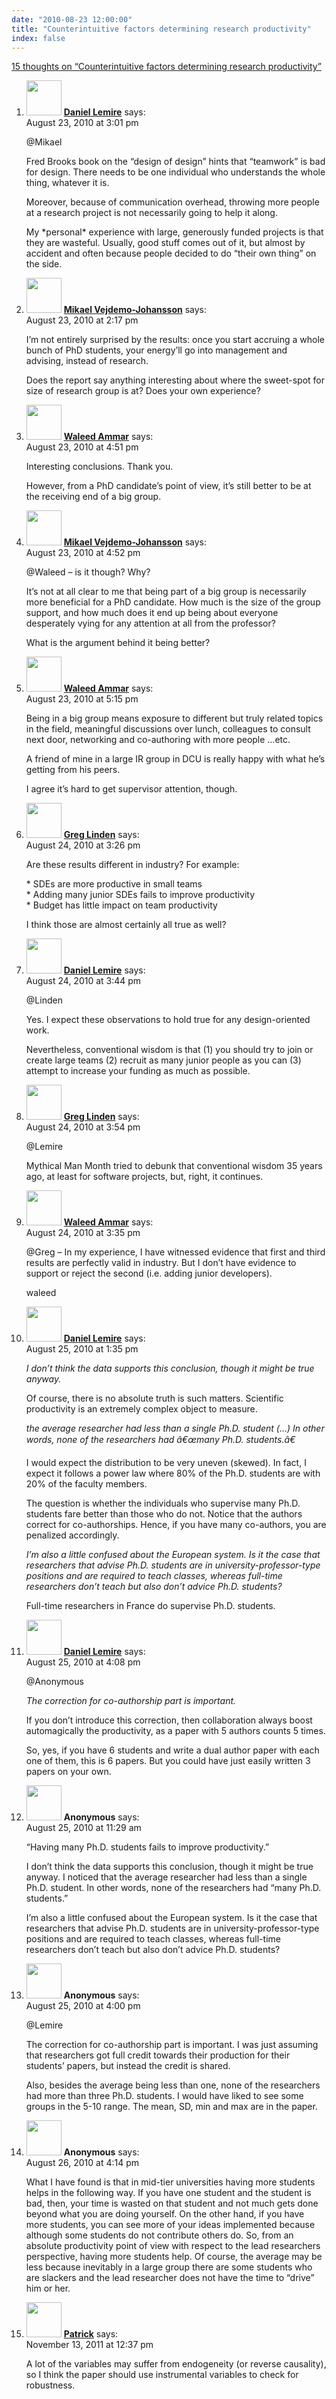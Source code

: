 ```yaml
---
date: "2010-08-23 12:00:00"
title: "Counterintuitive factors determining research productivity"
index: false
---
```


[15 thoughts on &ldquo;Counterintuitive factors determining research productivity&rdquo;](/lemire/blog/2010/08-23-counterintuitive-factors-determining-research-productivity)

<ol class="comment-list">
<li id="comment-53764" class="comment even thread-even depth-1">
<div class="comment-author vcard">
<img alt src="https://secure.gravatar.com/avatar/4b736113aa1557b9a110b5123d81d5f6?s=56&#038;d=mm&#038;r=g" srcset="https://secure.gravatar.com/avatar/4b736113aa1557b9a110b5123d81d5f6?s=112&#038;d=mm&#038;r=g 2x" class="avatar avatar-56 photo" height="56" width="56" decoding="async" /> <b class="fn"><a href="https://lemire.me/blog/" class="url" rel="ugc">Daniel Lemire</a></b> <span class="says">says:</span> </div>
<div class="comment-metadata"><time datetime="2010-08-23T15:01:31+00:00">August 23, 2010 at 3:01 pm</time></a> </div>
<div class="comment-content">
<p>@Mikael </p>
<p>Fred Brooks book on the &ldquo;design of design&rdquo; hints that &ldquo;teamwork&rdquo; is bad for design. There needs to be one individual who understands the whole thing, whatever it is.</p>
<p>Moreover, because of communication overhead, throwing more people at a research project is not necessarily going to help it along.</p>
<p>My *personal* experience with large, generously funded projects is that they are wasteful. Usually, good stuff comes out of it, but almost by accident and often because people decided to do &ldquo;their own thing&rdquo; on the side.</p>
</div>
</li>
<li id="comment-53763" class="comment odd alt thread-odd thread-alt depth-1">
<div class="comment-author vcard">
<img alt src="https://secure.gravatar.com/avatar/7023344d812302a993986ecf280aac48?s=56&#038;d=mm&#038;r=g" srcset="https://secure.gravatar.com/avatar/7023344d812302a993986ecf280aac48?s=112&#038;d=mm&#038;r=g 2x" class="avatar avatar-56 photo" height="56" width="56" decoding="async" /> <b class="fn"><a href="http://blog.mikael.johanssons.org" class="url" rel="ugc external nofollow">Mikael Vejdemo-Johansson</a></b> <span class="says">says:</span> </div>
<div class="comment-metadata"><time datetime="2010-08-23T14:17:25+00:00">August 23, 2010 at 2:17 pm</time></a> </div>
<div class="comment-content">
<p>I&rsquo;m not entirely surprised by the results: once you start accruing a whole bunch of PhD students, your energy&rsquo;ll go into management and advising, instead of research.</p>
<p>Does the report say anything interesting about where the sweet-spot for size of research group is at? Does your own experience?</p>
</div>
</li>
<li id="comment-53765" class="comment even thread-even depth-1">
<div class="comment-author vcard">
<img alt src="https://secure.gravatar.com/avatar/c69e4787fecb392a49254f41aa558732?s=56&#038;d=mm&#038;r=g" srcset="https://secure.gravatar.com/avatar/c69e4787fecb392a49254f41aa558732?s=112&#038;d=mm&#038;r=g 2x" class="avatar avatar-56 photo" height="56" width="56" loading="lazy" decoding="async" /> <b class="fn"><a href="https://rndsketch.blogspot.com/" class="url" rel="ugc external nofollow">Waleed Ammar</a></b> <span class="says">says:</span> </div>
<div class="comment-metadata"><time datetime="2010-08-23T16:51:05+00:00">August 23, 2010 at 4:51 pm</time></a> </div>
<div class="comment-content">
<p>Interesting conclusions. Thank you.</p>
<p>However, from a PhD candidate&rsquo;s point of view, it&rsquo;s still better to be at the receiving end of a big group.</p>
</div>
</li>
<li id="comment-53766" class="comment odd alt thread-odd thread-alt depth-1">
<div class="comment-author vcard">
<img alt src="https://secure.gravatar.com/avatar/7023344d812302a993986ecf280aac48?s=56&#038;d=mm&#038;r=g" srcset="https://secure.gravatar.com/avatar/7023344d812302a993986ecf280aac48?s=112&#038;d=mm&#038;r=g 2x" class="avatar avatar-56 photo" height="56" width="56" loading="lazy" decoding="async" /> <b class="fn"><a href="http://blog.mikael.johanssons.org" class="url" rel="ugc external nofollow">Mikael Vejdemo-Johansson</a></b> <span class="says">says:</span> </div>
<div class="comment-metadata"><time datetime="2010-08-23T16:52:59+00:00">August 23, 2010 at 4:52 pm</time></a> </div>
<div class="comment-content">
<p>@Waleed &#8211; is it though? Why?</p>
<p>It&rsquo;s not at all clear to me that being part of a big group is necessarily more beneficial for a PhD candidate. How much is the size of the group support, and how much does it end up being about everyone desperately vying for any attention at all from the professor?</p>
<p>What is the argument behind it being better?</p>
</div>
</li>
<li id="comment-53767" class="comment even thread-even depth-1">
<div class="comment-author vcard">
<img alt src="https://secure.gravatar.com/avatar/c69e4787fecb392a49254f41aa558732?s=56&#038;d=mm&#038;r=g" srcset="https://secure.gravatar.com/avatar/c69e4787fecb392a49254f41aa558732?s=112&#038;d=mm&#038;r=g 2x" class="avatar avatar-56 photo" height="56" width="56" loading="lazy" decoding="async" /> <b class="fn"><a href="https://rndsketch.blogspot.com/" class="url" rel="ugc external nofollow">Waleed Ammar</a></b> <span class="says">says:</span> </div>
<div class="comment-metadata"><time datetime="2010-08-23T17:15:22+00:00">August 23, 2010 at 5:15 pm</time></a> </div>
<div class="comment-content">
<p>Being in a big group means exposure to different but truly related topics in the field, meaningful discussions over lunch, colleagues to consult next door, networking and co-authoring with more people &#8230;etc. </p>
<p>A friend of mine in a large IR group in DCU is really happy with what he&rsquo;s getting from his peers. </p>
<p>I agree it&rsquo;s hard to get supervisor attention, though.</p>
</div>
</li>
<li id="comment-53768" class="comment odd alt thread-odd thread-alt depth-1">
<div class="comment-author vcard">
<img alt src="https://secure.gravatar.com/avatar/f9066aabfbe4756a4b22f401c7fcf5e8?s=56&#038;d=mm&#038;r=g" srcset="https://secure.gravatar.com/avatar/f9066aabfbe4756a4b22f401c7fcf5e8?s=112&#038;d=mm&#038;r=g 2x" class="avatar avatar-56 photo" height="56" width="56" loading="lazy" decoding="async" /> <b class="fn"><a href="https://glinden.blogspot.com/" class="url" rel="ugc external nofollow">Greg Linden</a></b> <span class="says">says:</span> </div>
<div class="comment-metadata"><time datetime="2010-08-24T15:26:57+00:00">August 24, 2010 at 3:26 pm</time></a> </div>
<div class="comment-content">
<p>Are these results different in industry? For example:</p>
<p>* SDEs are more productive in small teams<br/>
* Adding many junior SDEs fails to improve productivity<br/>
* Budget has little impact on team productivity</p>
<p>I think those are almost certainly all true as well?</p>
</div>
</li>
<li id="comment-53770" class="comment byuser comment-author-lemire bypostauthor even thread-even depth-1">
<div class="comment-author vcard">
<img alt src="https://secure.gravatar.com/avatar/2ca999bef9535950f5b84281a4dab006?s=56&#038;d=mm&#038;r=g" srcset="https://secure.gravatar.com/avatar/2ca999bef9535950f5b84281a4dab006?s=112&#038;d=mm&#038;r=g 2x" class="avatar avatar-56 photo" height="56" width="56" loading="lazy" decoding="async" /> <b class="fn"><a href="https://lemire.me/blog/" class="url" rel="ugc">Daniel Lemire</a></b> <span class="says">says:</span> </div>
<div class="comment-metadata"><time datetime="2010-08-24T15:44:56+00:00">August 24, 2010 at 3:44 pm</time></a> </div>
<div class="comment-content">
<p>@Linden</p>
<p>Yes. I expect these observations to hold true for any design-oriented work.</p>
<p>Nevertheless, conventional wisdom is that (1) you should try to join or create large teams (2) recruit as many junior people as you can (3) attempt to increase your funding as much as possible.</p>
</div>
</li>
<li id="comment-53771" class="comment odd alt thread-odd thread-alt depth-1">
<div class="comment-author vcard">
<img alt src="https://secure.gravatar.com/avatar/f9066aabfbe4756a4b22f401c7fcf5e8?s=56&#038;d=mm&#038;r=g" srcset="https://secure.gravatar.com/avatar/f9066aabfbe4756a4b22f401c7fcf5e8?s=112&#038;d=mm&#038;r=g 2x" class="avatar avatar-56 photo" height="56" width="56" loading="lazy" decoding="async" /> <b class="fn"><a href="https://glinden.blogspot.com/" class="url" rel="ugc external nofollow">Greg Linden</a></b> <span class="says">says:</span> </div>
<div class="comment-metadata"><time datetime="2010-08-24T15:54:19+00:00">August 24, 2010 at 3:54 pm</time></a> </div>
<div class="comment-content">
<p>@Lemire</p>
<p>Mythical Man Month tried to debunk that conventional wisdom 35 years ago, at least for software projects, but, right, it continues.</p>
</div>
</li>
<li id="comment-53769" class="comment even thread-even depth-1">
<div class="comment-author vcard">
<img alt src="https://secure.gravatar.com/avatar/c69e4787fecb392a49254f41aa558732?s=56&#038;d=mm&#038;r=g" srcset="https://secure.gravatar.com/avatar/c69e4787fecb392a49254f41aa558732?s=112&#038;d=mm&#038;r=g 2x" class="avatar avatar-56 photo" height="56" width="56" loading="lazy" decoding="async" /> <b class="fn"><a href="https://rndsketch.blogspot.com/" class="url" rel="ugc external nofollow">Waleed Ammar</a></b> <span class="says">says:</span> </div>
<div class="comment-metadata"><time datetime="2010-08-24T15:35:51+00:00">August 24, 2010 at 3:35 pm</time></a> </div>
<div class="comment-content">
<p>@Greg &#8211; In my experience, I have witnessed evidence that first and third results are perfectly valid in industry. But I don&rsquo;t have evidence to support or reject the second (i.e. adding junior developers).</p>
<p>waleed</p>
</div>
</li>
<li id="comment-53773" class="comment byuser comment-author-lemire bypostauthor odd alt thread-odd thread-alt depth-1">
<div class="comment-author vcard">
<img alt src="https://secure.gravatar.com/avatar/2ca999bef9535950f5b84281a4dab006?s=56&#038;d=mm&#038;r=g" srcset="https://secure.gravatar.com/avatar/2ca999bef9535950f5b84281a4dab006?s=112&#038;d=mm&#038;r=g 2x" class="avatar avatar-56 photo" height="56" width="56" loading="lazy" decoding="async" /> <b class="fn"><a href="https://lemire.me/blog/" class="url" rel="ugc">Daniel Lemire</a></b> <span class="says">says:</span> </div>
<div class="comment-metadata"><time datetime="2010-08-25T13:35:44+00:00">August 25, 2010 at 1:35 pm</time></a> </div>
<div class="comment-content">
<p><em>I don&rsquo;t think the data supports this conclusion, though it might be true anyway.</em></p>
<p>Of course, there is no absolute truth is such matters. Scientific productivity is an extremely complex object to measure.</p>
<p><em>the average researcher had less than a single Ph.D. student (&#8230;) In other words, none of the researchers had â€œmany Ph.D. students.â€</em></p>
<p>I would expect the distribution to be very uneven (skewed). In fact, I expect it follows a power law where 80% of the Ph.D. students are with 20% of the faculty members.</p>
<p>The question is whether the individuals who supervise many Ph.D. students fare better than those who do not. Notice that the authors correct for co-authorships. Hence, if you have many co-authors, you are penalized accordingly.</p>
<p><em>I&rsquo;m also a little confused about the European system. Is it the case that researchers that advise Ph.D. students are in university-professor-type positions and are required to teach classes, whereas full-time researchers don&rsquo;t teach but also don&rsquo;t advice Ph.D. students?</em></p>
<p>Full-time researchers in France do supervise Ph.D. students.</p>
</div>
</li>
<li id="comment-53775" class="comment byuser comment-author-lemire bypostauthor even thread-even depth-1">
<div class="comment-author vcard">
<img alt src="https://secure.gravatar.com/avatar/2ca999bef9535950f5b84281a4dab006?s=56&#038;d=mm&#038;r=g" srcset="https://secure.gravatar.com/avatar/2ca999bef9535950f5b84281a4dab006?s=112&#038;d=mm&#038;r=g 2x" class="avatar avatar-56 photo" height="56" width="56" loading="lazy" decoding="async" /> <b class="fn"><a href="https://lemire.me/blog/" class="url" rel="ugc">Daniel Lemire</a></b> <span class="says">says:</span> </div>
<div class="comment-metadata"><time datetime="2010-08-25T16:08:20+00:00">August 25, 2010 at 4:08 pm</time></a> </div>
<div class="comment-content">
<p>@Anonymous</p>
<p><em>The correction for co-authorship part is important.</em></p>
<p>If you don&rsquo;t introduce this correction, then collaboration always boost automagically the productivity, as a paper with 5 authors counts 5 times.</p>
<p>So, yes, if you have 6 students and write a dual author paper with each one of them, this is 6 papers. But you could have just easily written 3 papers on your own.</p>
</div>
</li>
<li id="comment-53772" class="comment odd alt thread-odd thread-alt depth-1">
<div class="comment-author vcard">
<img alt src="https://secure.gravatar.com/avatar/?s=56&#038;d=mm&#038;r=g" srcset="https://secure.gravatar.com/avatar/?s=112&#038;d=mm&#038;r=g 2x" class="avatar avatar-56 photo avatar-default" height="56" width="56" loading="lazy" decoding="async" /> <b class="fn">Anonymous</b> <span class="says">says:</span> </div>
<div class="comment-metadata"><time datetime="2010-08-25T11:29:16+00:00">August 25, 2010 at 11:29 am</time></a> </div>
<div class="comment-content">
<p>&ldquo;Having many Ph.D. students fails to improve productivity.&rdquo;</p>
<p>I don&rsquo;t think the data supports this conclusion, though it might be true anyway. I noticed that the average researcher had less than a single Ph.D. student. In other words, none of the researchers had &ldquo;many Ph.D. students.&rdquo;</p>
<p>I&rsquo;m also a little confused about the European system. Is it the case that researchers that advise Ph.D. students are in university-professor-type positions and are required to teach classes, whereas full-time researchers don&rsquo;t teach but also don&rsquo;t advice Ph.D. students?</p>
</div>
</li>
<li id="comment-53774" class="comment even thread-even depth-1">
<div class="comment-author vcard">
<img alt src="https://secure.gravatar.com/avatar/?s=56&#038;d=mm&#038;r=g" srcset="https://secure.gravatar.com/avatar/?s=112&#038;d=mm&#038;r=g 2x" class="avatar avatar-56 photo avatar-default" height="56" width="56" loading="lazy" decoding="async" /> <b class="fn">Anonymous</b> <span class="says">says:</span> </div>
<div class="comment-metadata"><time datetime="2010-08-25T16:00:47+00:00">August 25, 2010 at 4:00 pm</time></a> </div>
<div class="comment-content">
<p>@Lemire</p>
<p>The correction for co-authorship part is important. I was just assuming that researchers got full credit towards their production for their students&rsquo; papers, but instead the credit is shared.</p>
<p>Also, besides the average being less than one, none of the researchers had more than three Ph.D. students. I would have liked to see some groups in the 5-10 range. The mean, SD, min and max are in the paper.</p>
</div>
</li>
<li id="comment-53776" class="comment odd alt thread-odd thread-alt depth-1">
<div class="comment-author vcard">
<img alt src="https://secure.gravatar.com/avatar/?s=56&#038;d=mm&#038;r=g" srcset="https://secure.gravatar.com/avatar/?s=112&#038;d=mm&#038;r=g 2x" class="avatar avatar-56 photo avatar-default" height="56" width="56" loading="lazy" decoding="async" /> <b class="fn">Anonymous</b> <span class="says">says:</span> </div>
<div class="comment-metadata"><time datetime="2010-08-26T16:14:11+00:00">August 26, 2010 at 4:14 pm</time></a> </div>
<div class="comment-content">
<p>What I have found is that in mid-tier universities having more students helps in the following way. If you have one student and the student is bad, then, your time is wasted on that student and not much gets done beyond what you are doing yourself. On the other hand, if you have more students, you can see more of your ideas implemented because although some students do not contribute others do. So, from an absolute productivity point of view with respect to the lead researchers perspective, having more students help. Of course, the average may be less because inevitably in a large group there are some students who are slackers and the lead researcher does not have the time to &ldquo;drive&rdquo; him or her.</p>
</div>
</li>
<li id="comment-54784" class="comment even thread-even depth-1">
<div class="comment-author vcard">
<img alt src="https://secure.gravatar.com/avatar/c3d394c3e8cf760c69b5b2f01312e0f9?s=56&#038;d=mm&#038;r=g" srcset="https://secure.gravatar.com/avatar/c3d394c3e8cf760c69b5b2f01312e0f9?s=112&#038;d=mm&#038;r=g 2x" class="avatar avatar-56 photo" height="56" width="56" loading="lazy" decoding="async" /> <b class="fn"><a href="http://rational.pdimension.net" class="url" rel="ugc external nofollow">Patrick</a></b> <span class="says">says:</span> </div>
<div class="comment-metadata"><time datetime="2011-11-13T12:37:39+00:00">November 13, 2011 at 12:37 pm</time></a> </div>
<div class="comment-content">
<p>A lot of the variables may suffer from endogeneity (or reverse causality), so I think the paper should use instrumental variables to check for robustness.</p>
</div>
</li>
</ol>
